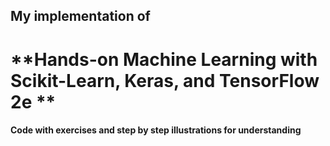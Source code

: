 ## My implementation of  
# **Hands-on Machine Learning with Scikit-Learn, Keras, and TensorFlow 2e **  

#### Code with exercises and step by step illustrations for understanding